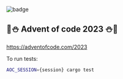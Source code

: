 ![badge](https://github.com/francoisperron/adventofcode-2023/actions/workflows/test-on-push.yml/badge.svg)

## 🎄⛄️ Advent of code 2023 ⛄🎄

https://adventofcode.com/2023

To run tests:

``` bash
AOC_SESSION={session} cargo test
```
